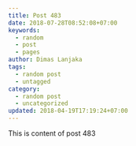 ```yaml
---
title: Post 483
date: 2018-07-28T08:52:08+07:00
keywords:
  - random
  - post
  - pages
author: Dimas Lanjaka
tags:
  - random post
  - untagged
category:
  - random post
  - uncategorized
updated: 2018-04-19T17:19:24+07:00
---
```

This is content of post 483